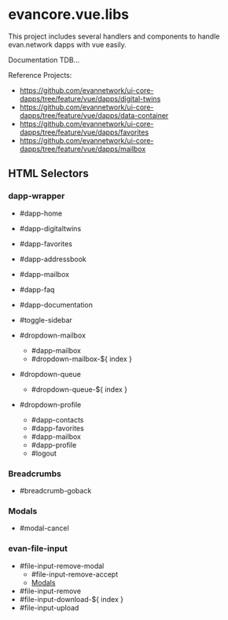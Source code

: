 # evancore.vue.libs

This project includes several handlers and components to handle evan.network dapps with vue easily.

Documentation TDB...

Reference Projects:
  - https://github.com/evannetwork/ui-core-dapps/tree/feature/vue/dapps/digital-twins
  - https://github.com/evannetwork/ui-core-dapps/tree/feature/vue/dapps/data-container
  - https://github.com/evannetwork/ui-core-dapps/tree/feature/vue/dapps/favorites
  - https://github.com/evannetwork/ui-core-dapps/tree/feature/vue/dapps/mailbox

## HTML Selectors
### dapp-wrapper
- #dapp-home
- #dapp-digitaltwins
- #dapp-favorites
- #dapp-addressbook
- #dapp-mailbox
- #dapp-faq
- #dapp-documentation
- #toggle-sidebar

- #dropdown-mailbox
  - #dapp-mailbox
  - #dropdown-mailbox-${ index }

- #dropdown-queue
  - #dropdown-queue-${ index }

- #dropdown-profile
  - #dapp-contacts
  - #dapp-favorites
  - #dapp-mailbox
  - #dapp-profile
  - #logout

### Breadcrumbs
- #breadcrumb-goback

### Modals
- #modal-cancel

### evan-file-input
- #file-input-remove-modal
  - #file-input-remove-accept
  - [Modals](###Modals)
- #file-input-remove
- #file-input-download-${ index }
- #file-input-upload